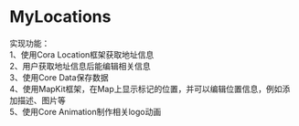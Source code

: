 # MyLocations
实现功能：<br>
1、使用Cora Location框架获取地址信息<br>
2、用户获取地址信息后能编辑相关信息<br>
3、使用Core Data保存数据<br>
4、使用MapKit框架，在Map上显示标记的位置，并可以编辑位置信息，例如添加描述、图片等<br>
5、使用Core Animation制作相关logo动画
